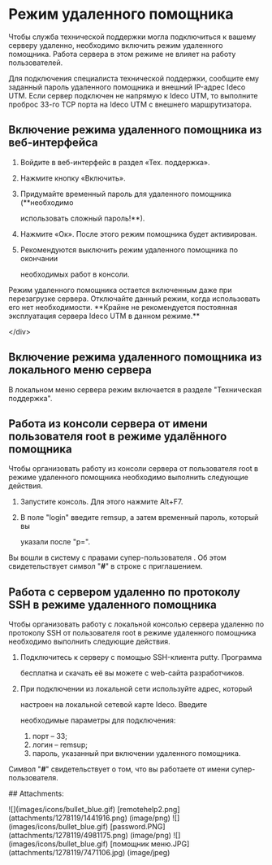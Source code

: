 # Режим удаленного помощника

Чтобы служба технической поддержки могла подключиться к вашему серверу удаленно, необходимо включить режим удаленного помощника. Работа сервера в этом режиме не влияет на работу пользователей.

Для подключения специалиста технической поддержки, сообщите ему заданный пароль удаленного помощника и внешний IP-адрес Ideco UTM. Если сервер подключен не напрямую к Ideco UTM, то выполните проброс 33-го TCP порта на Ideco UTM с внешнего маршрутизатора.

## Включение режима удаленного помощника из веб-интерфейса

1. Войдите в веб-интерфейс в раздел «Тех. поддержка».
2. Нажмите кнопку «Включить».
3. Придумайте временный пароль для удаленного помощника \(\*\*необходимо

   использовать сложный пароль!\*\*\).

4. Нажмите «Ок». После этого режим помощника будет активирован.
5. Рекомендуются выключить режим удаленного помощника по окончании

   необходимых работ в консоли.

 Режим удаленного помощника остается включенным даже при перезагрузке сервера. Отключайте данный режим, когда использовать его нет необходимости. \*\*Крайне не рекомендуется постоянная эксплуатация сервера Ideco UTM в данном режиме.\*\*

&lt;/div&gt;

## Включение режима удаленного помощника из локального меню сервера

В локальном меню сервера режим включается в разделе "Техническая поддержка".

## Работа из консоли сервера от имени пользователя root в режиме удалённого помощника

Чтобы организовать работу из консоли сервера от пользователя root в режиме удаленного помощника необходимо выполнить следующие действия.

1. Запустите консоль. Для этого нажмите Alt+F7.
2. В поле "login" введите remsup, а затем временный пароль, который вы

   указали после "p=".

Вы вошли в систему с правами супер-пользователя . Об этом свидетельствует символ "_**\#**_" в строке с приглашением.

## Работа с сервером удаленно по протоколу SSH в режиме удаленного помощника

Чтобы организовать работу с локальной консолью сервера удаленно по протоколу SSH от пользователя root в режиме удаленного помощника необходимо выполнить следующие действия.

1. Подключитесь к серверу с помощью SSH-клиента putty. Программа

   бесплатна и скачать её вы можете с web-сайта разработчиков.

2. При подключении из локальной сети используйте адрес, который

   настроен на локальной сетевой карте Ideco. Введите

   необходимые параметры для подключения:  

   1. порт – 33;
   2. логин – remsup;
   3. пароль, указанный при включении удаленного помощника.

Символ "_**\#**_" свидетельствует о том, что вы работаете от имени супер-пользователя.

 \#\# Attachments:

 !\[\]\(images/icons/bullet\_blue.gif\) \[remotehelp2.png\]\(attachments/1278119/1441916.png\) \(image/png\) !\[\]\(images/icons/bullet\_blue.gif\) \[password.PNG\]\(attachments/1278119/4981175.png\) \(image/png\) !\[\]\(images/icons/bullet\_blue.gif\) \[помощник меню.JPG\]\(attachments/1278119/7471106.jpg\) \(image/jpeg\)

